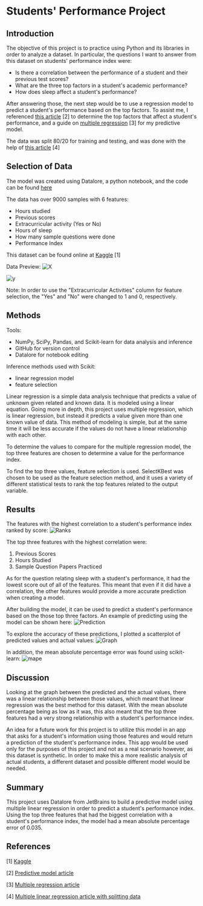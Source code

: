 # Students' Performance Project
## Introduction
The objective of this project is to practice using Python and its libraries in order to analyze a dataset. In particular, the questions I want to answer from this dataset on students' performance index were:
- Is there a correlation between the performance of a student and their previous test scores?
- What are the three top factors in a student's academic performance?
- How does sleep affect a student's performance?

After answering those, the next step would be to use a regression model to predict a student's performance based on the top factors. To assist me, I referenced [this article](https://365datascience.com/tutorials/python-tutorials/predictive-model-python/) [2] to determine the top factors that affect a student's performance, and a guide on [multiple regression](https://www.w3schools.com/python/python_ml_multiple_regression.asp) [3] for my predictive model.

The data was split 80/20 for training and testing, and was done with the help of [this article](https://medium.com/machine-learning-with-python/multiple-linear-regression-implementation-in-python-2de9b303fc0c) [4]

## Selection of Data
The model was created using Datalore, a python notebook, and the code can be found [here](codes/student_performance.ipynb)

The data has over 9000 samples with 6 features:
- Hours studied
- Previous scores
- Extracurricular activity (Yes or No)
- Hours of sleep
- How many sample questions were done
- Performance Index

This dataset can be found online at [Kaggle](https://www.kaggle.com/datasets/nikhil7280/student-performance-multiple-linear-regression) [1]

Data Preview: 
![X](graphs/X.png) 

![y](graphs/y.png)

Note: In order to use the "Extracurricular Activities" column for feature selection, the "Yes" and "No" were changed to 1 and 0, respectively.

## Methods
Tools:
- NumPy, SciPy, Pandas, and Scikit-learn for data analysis and inference
- GitHub for version control
- Datalore for notebook editing

Inference methods used with Scikit:
- linear regression model
- feature selection

Linear regression is a simple data analysis technique that predicts a value of unknown given related and known data. It is modeled using a linear equation. Going more in depth, this project uses multiple regression, which is linear regression, but instead it predicts a value given more than one known value of data. This method of modeling is simple, but at the same time it will be less accurate if the values do not have a linear relationship with each other.

To determine the values to compare for the multiple regression model, the top three features are chosen to determine a value for the performance index.

To find the top three values, feature selection is used. SelectKBest was chosen to be used as the feature selection method, and it uses a variety of different statistical tests to rank the top features related to the output variable.

## Results

The features with the highest correlation to a student's performance index ranked by score: ![Ranks](graphs/feature_ranking.png)

The top three features with the highest correlation were:
1. Previous Scores
2. Hours Studied
3. Sample Question Papers Practiced

As for the question relating sleep with a student's performance, it had the lowest score out of all of the features. This meant that even if it did have a correlation, the other features would provide a more accurate prediction when creating a model. 

After building the model, it can be used to predict a student's performance based on the those top three factors. An example of predicting using the model can be shown here: ![Prediction](graphs/prediction.png)

To explore the accuracy of these predictions, I plotted a scatterplot of predicted values and actual values: ![Graph](graphs/plot.png)

In addition, the mean absolute percentage error was found using scikit-learn: ![mape](graphs/mape.png)

## Discussion

Looking at the graph between the predicted and the actual values, there was a linear relationship  between those values, which meant that linear regression was the best method for this dataset. With the mean absolute percentage being as low as it was, this also meant that the top three features had a very strong relationship with a student's performance index. 

An idea for a future work for this project is to utilize this model in an app that asks for a student's information using those features and would return a prediction of the student's performance index. This app would be used only for the purposes of this project and not as a real scenario however, as this dataset is synthetic. In order to make this a more realistic analysis of actual students, a different dataset and possible different model would be needed.

## Summary

This project uses Datalore from JetBrains to build a predictive model using multiple linear regression in order to predict a student's performance index. Using the top three features that had the biggest correlation with a student's performance index, the model had a mean absolute percentage error of 0.035.

## References

[1] [Kaggle](https://www.kaggle.com/datasets/nikhil7280/student-performance-multiple-linear-regression)

[2] [Predictive model article](https://365datascience.com/tutorials/python-tutorials/predictive-model-python/)

[3] [Multiple regression article](https://www.w3schools.com/python/python_ml_multiple_regression.asp)

[4] [Multiple linear regression article with splitting data](https://medium.com/machine-learning-with-python/multiple-linear-regression-implementation-in-python-2de9b303fc0c)
